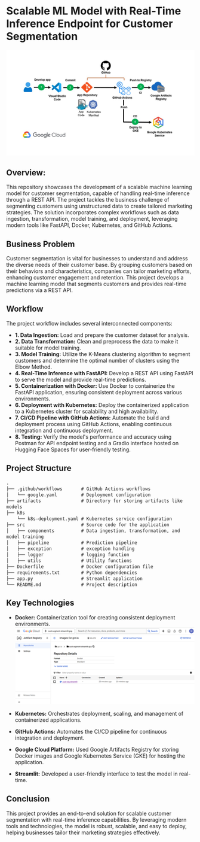 # **Scalable ML Model with Real-Time Inference Endpoint for Customer Segmentation**
![End to end project workflow](Slide1.jpg)
## Overview:

This repository showcases the development of a scalable machine learning model for customer segmentation, capable of handling real-time inference through a REST API. The project tackles the business challenge of segmenting customers using unstructured data to create tailored marketing strategies. The solution incorporates complex workflows such as data ingestion, transformation, model training, and deployment, leveraging modern tools like FastAPI, Docker, Kubernetes, and GitHub Actions.

## Business Problem

Customer segmentation is vital for businesses to understand and address the diverse needs of their customer base. By grouping customers based on their behaviors and characteristics, companies can tailor marketing efforts, enhancing customer engagement and retention. This project develops a machine learning model that segments customers and provides real-time predictions via a REST API.

## Workflow

The project workflow includes several interconnected components:

* **1. Data Ingestion:** Load and prepare the customer dataset for analysis.
* **2. Data Transformation:** Clean and preprocess the data to make it suitable for model training.
* **3. Model Training:** Utilize the K-Means clustering algorithm to segment customers and determine the optimal number of clusters using the Elbow Method.
* **4. Real-Time Inference with FastAPI:** Develop a REST API using FastAPI to serve the model and provide real-time predictions.
* **5. Containerization with Docker:** Use Docker to containerize the FastAPI application, ensuring consistent deployment across various environments.
* **6. Deployment with Kubernetes:** Deploy the containerized application to a Kubernetes cluster for scalability and high availability.
* **7. CI/CD Pipeline with GitHub Actions:** Automate the build and deployment process using GitHub Actions, enabling continuous integration and continuous deployment.
* **8. Testing:** Verify the model's performance and accuracy using Postman for API endpoint testing and a Gradio interface hosted on Hugging Face Spaces for user-friendly testing.

## Project Structure

```
.
├── .github/workflows       # GitHub Actions workflows
│   └── google.yaml         # Deployment configuration
├── artifacts               # Directory for storing artifacts like models
├── k8s                     
    └── k8s-deployment.yaml # Kubernetes service configuration
├── src                     # Source code for the application
│   ├── components          # Data ingestion, transformation, and model training
│   ├── pipeline            # Prediction pipeline
│   ├── exception           # exception handling
│   ├── logger              # logging function
│   ├── utils               # Utility functions
├── Dockerfile              # Docker configuration file       
├── requirements.txt        # Python dependencies
├── app.py                  # Streamlit application
└── README.md               # Project description
```
## Key Technologies

* **Docker:** Containerization tool for creating consistent deployment environments.
![Building docker image](GCP-docker.png)
* **Kubernetes:** Orchestrates deployment, scaling, and management of containerized applications.

* **GitHub Actions:** Automates the CI/CD pipeline for continuous integration and deployment.

* **Google Cloud Platform:** Used Google Artifacts Registry for storing Docker images and Google Kubernetes Service (GKE) for hosting the application.

* **Streamlit:** Developed a user-friendly interface to test the model in real-time.

## Conclusion

This project provides an end-to-end solution for scalable customer segmentation with real-time inference capabilities. By leveraging modern tools and technologies, the model is robust, scalable, and easy to deploy, helping businesses tailor their marketing strategies effectively.